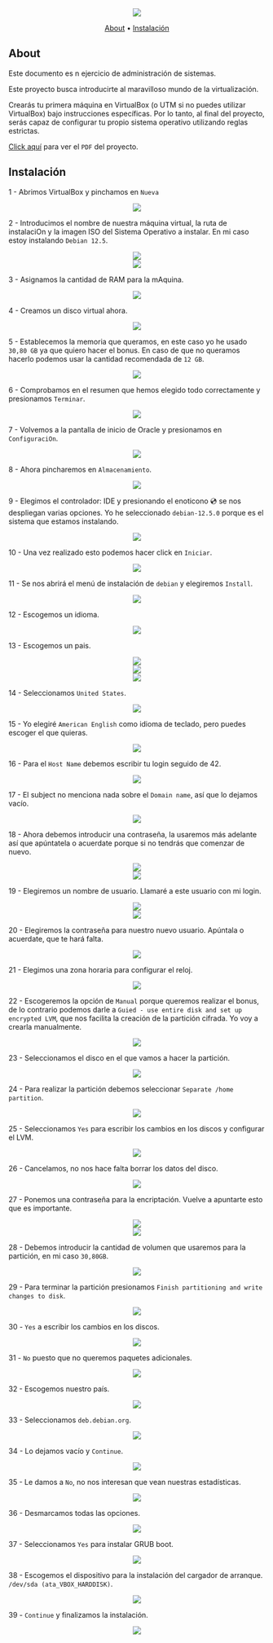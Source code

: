 <div align="center">
  <img src="../../../.assets/Born2beroot.png">
  <p align="center">
	  <a href="#about">About</a> •
    <a href="#instalación">Instalación</a>
  </p>
</div>

## About

Este documento es n ejercicio de administración de sistemas.

Este proyecto busca introducirte al maravilloso mundo de la virtualización.

Crearás tu primera máquina en VirtualBox (o UTM si no puedes utilizar VirtualBox) bajo instrucciones específicas. Por lo tanto, al final del proyecto, serás capaz de configurar tu propio sistema operativo utilizando reglas estrictas.

[Click aquí](./es.subject.pdf) para ver el `PDF` del proyecto.

  ## Instalación

  1 - Abrimos VirtualBox y pinchamos en `Nueva`
  
  <div align="center"><img src="./imgs/1.png"></div>

  2 - Introducimos el nombre de nuestra máquina virtual, la ruta de instalaciOn y la imagen ISO del Sistema Operativo a instalar. En mi caso estoy instalando `Debian 12.5`.
  
  <div align="center"><img src="./imgs/2.png"></div>
  <div align="center"><img src="./imgs/3.png"></div>

  3 - Asignamos la cantidad de RAM para la mAquina.
  
  <div align="center"><img src="./imgs/4.png"></div>

  4 - Creamos un disco virtual ahora.
  
  <div align="center"><img src="./imgs/5.png"></div>
  
  5 - Establecemos la memoria que queramos, en este caso yo he usado `30,80 GB` ya que quiero hacer el bonus. En caso de que no queramos hacerlo podemos usar la cantidad recomendada de `12 GB`.
  
  <div align="center"><img src="./imgs/6.png"></div>

  6 - Comprobamos en el resumen que hemos elegido todo correctamente y presionamos `Terminar`.
  
  <div align="center"><img src="./imgs/7.png"></div>

  7 - Volvemos a la pantalla de inicio de Oracle y presionamos en `ConfiguraciOn`.
  
  <div align="center"><img src="./imgs/8.png"></div>
  
  8 - Ahora pincharemos en `Almacenamiento`.
  
  <div align="center"><img src="./imgs/9.png"></div>

  9 - Elegimos el controlador: IDE y presionando el enoticono 💿 se nos despliegan varias opciones. Yo he seleccionado `debian-12.5.0` porque es el sistema que estamos instalando.
  
  <div align="center"><img src="./imgs/10.png"></div>

  10 - Una vez realizado esto podemos hacer click en `Iniciar`.
  
  <div align="center"><img src="./imgs/11.png"></div>

  11 - Se nos abrirá el menú de instalación de `debian` y elegiremos `Install`.
  
  <div align="center"><img src="./imgs/12.png"></div>

  12 - Escogemos un idioma.
  
  <div align="center"><img src="./imgs/13.png"></div>

  13 - Escogemos un pais.
  
  <div align="center"><img src="./imgs/14.png"></div>
  <div align="center"><img src="./imgs/15.png"></div>
  <div align="center"><img src="./imgs/16.png"></div>

  14 - Seleccionamos `United States`.
  
  <div align="center"><img src="./imgs/17.png"></div>

  15 - Yo elegiré `American English` como idioma de teclado, pero puedes escoger el que quieras.
  
  <div align="center"><img src="./imgs/18.png"></div>

  16 - Para el `Host Name` debemos escribir tu login seguido de 42.

  <div align="center"><img src="./imgs/20.png"></div>

  17 - El subject no menciona nada sobre el `Domain name`, así que lo dejamos vacío.
  
  <div align="center"><img src="./imgs/21.png"></div>

  18 - Ahora debemos introducir una contraseña, la usaremos más adelante así que apúntatela o acuerdate porque si no tendrás que comenzar de nuevo.
    
  <div align="center"><img src="./imgs/22.png"></div>

  <div align="center"><img src="./imgs/23.png"></div>

  19 - Elegiremos un nombre de usuario. Llamaré a este usuario con mi login.
    
  <div align="center"><img src="./imgs/24.png"></div>
  <div align="center"><img src="./imgs/25.png"></div>
  
  20 - Elegiremos la contraseña para nuestro nuevo usuario. Apúntala o acuerdate, que te hará falta.
  
  <div align="center"><img src="./imgs/26.png"></div>

  21 - Elegimos una zona horaria para configurar el reloj.
  
  <div align="center"><img src="./imgs/27.png"></div>

  22 - Escogeremos la opción de `Manual` porque queremos realizar el bonus, de lo contrario podemos darle a `Guied - use entire disk and set up encrypted LVM`, que nos facilita la creación de la partición cifrada. Yo voy a crearla manualmente.
  
  <div align="center"><img src="./imgs/28.png"></div>

  23 - Seleccionamos el disco en el que vamos a hacer la partición.
  
  <div align="center"><img src="./imgs/29.png"></div>

  24 - Para realizar la partición debemos seleccionar `Separate /home partition`.
  
  <div align="center"><img src="./imgs/30.png"></div>

  25 - Seleccionamos `Yes` para escribir los cambios en los discos y configurar el LVM.
  
  <div align="center"><img src="./imgs/31.png"></div>

  26 - Cancelamos, no nos hace falta borrar los datos del disco.
  
  <div align="center"><img src="./imgs/32.png"></div>

  27 - Ponemos una contraseña para la encriptación. Vuelve a apuntarte esto que es importante.
  
  <div align="center"><img src="./imgs/33.png"></div>
  <div align="center"><img src="./imgs/34.png"></div>

  28 - Debemos introducir la cantidad de volumen que usaremos para la partición, en mi caso `30,80GB`.
  
  <div align="center"><img src="./imgs/35.png"></div>

  29 - Para terminar la partición presionamos `Finish partitioning and write changes to disk`.
  
  <div align="center"><img src="./imgs/36.png"></div>

  30 - `Yes` a escribir los cambios en los discos.  
  
  <div align="center"><img src="./imgs/37.png"></div>

  31 - `No` puesto que no queremos paquetes adicionales.
  
  <div align="center"><img src="./imgs/38.png"></div>

  32 - Escogemos nuestro país.
  
  <div align="center"><img src="./imgs/39.png"></div>

  33 - Seleccionamos `deb.debian.org`.
  
  <div align="center"><img src="./imgs/40.png"></div>

  34 - Lo dejamos vacío y `Continue`.
  
  <div align="center"><img src="./imgs/41.png"></div>

  35 - Le damos a `No`, no nos interesan que vean nuestras estadísticas.
  
  <div align="center"><img src="./imgs/42.png"></div>

  36 - Desmarcamos todas las opciones.
  
  <div align="center"><img src="./imgs/43.png"></div>

  37 - Seleccionamos `Yes` para instalar GRUB boot.

  <div align="center"><img src="./imgs/44.png"></div>

  38 - Escogemos el dispositivo para la instalación del cargador de arranque. `/dev/sda (ata_VBOX_HARDDISK)`.
  
  <div align="center"><img src="./imgs/45.png"></div>

  39 - `Continue` y finalizamos la instalación.
    
  <div align="center"><img src="./imgs/46.png"></div>
  
  
  
 
